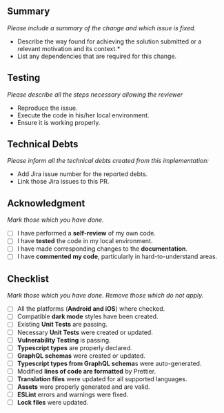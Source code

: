 ## Summary

*Please include a summary of the change and which issue is fixed.*
- Describe the way found for achieving the solution submitted or a relevant motivation and its context.*
- List any dependencies that are required for this change.

## Testing
*Please describe all the steps necessary allowing the reviewer*
- Reproduce the issue.
- Execute the code in his/her local environment.
- Ensure it is working properly.

## Technical Debts
*Please inform all the technical debts created from this implementation:*
- Add Jira issue number for the reported debts.
- Link those Jira issues to this PR.

## Acknowledgment
_Mark those which you have done._

- [ ] I have performed a **self-review** of my own code.
- [ ] I have **tested** the code in my local environment.
- [ ] I have made corresponding changes to the **documentation**.
- [ ] I have **commented my code**, particularly in hard-to-understand areas.

## Checklist
_Mark those which you have done. Remove those which do not apply._

- [ ] All the platforms (**Android and iOS**) where checked.
- [ ] Compatible **dark mode** styles have been created.
- [ ] Existing **Unit Tests** are passing.
- [ ] Necessary **Unit Tests** were created or updated.
- [ ] **Vulnerability Testing** is passing.
- [ ] **Typescript types** are properly declared.
- [ ] **GraphQL schemas** were created or updated.
- [ ] **Typescript types from GraphQL schema**s were auto-generated.
- [ ] Modified **lines of code are formatted** by Prettier.
- [ ] **Translation files** were updated for all supported languages.
- [ ] **Assets** were properly generated and are valid.
- [ ] **ESLint** errors and warnings were fixed.
- [ ] **Lock files** were updated.
